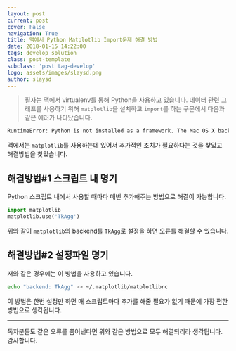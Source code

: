 ```yaml
---
layout: post
current: post
cover: False
navigation: True
title: 맥에서 Python Matplotlib Import문제 해결 방법
date: 2018-01-15 14:22:00
tags: develop solution
class: post-template
subclass: 'post tag-develop'
logo: assets/images/slaysd.png
author: slaysd
---
```


> 필자는 맥에서 virtualenv를 통해 Python을 사용하고 있습니다. 데이터 관련 그래프를 사용하기 위해 `matplotlib`을 설치하고 `import`를 하는 구문에서 다음과 같은 에러가 나타났습니다.

~~~ bash
RuntimeError: Python is not installed as a framework. The Mac OS X backend will not be able to function correctly if Python is not installed as a framework. See the Python documentation for more information on installing Python as a framework on Mac OS X. Please either reinstall Python as a framework, or try one of the other backends. If you are using (Ana)Conda please install python.app and replace the use of 'python' with 'pythonw'. See 'Working with Matplotlib on OSX' in the Matplotlib FAQ for more information.
~~~

맥에서는 `matplotlib`를 사용하는데 있어서 추가적인 조치가 필요하다는 것을 찾았고 해결방법을 찾았습니다.



## 해결방법#1 스크립트 내 명기

Python 스크립트 내에서 사용할 때마다 매번 추가해주는 방법으로 해결이 가능합니다.

~~~python
import matplotlib
matplotlib.use('TkAgg')
~~~

위와 같이 `matplotlib`의 backend를 `TkAgg`로 설정을 하면 오류를 해결할 수 있습니다.

## 해결방법#2 설정파일 명기

저와 같은 경우에는 이 방법을 사용하고 있습니다.

~~~bash
echo "backend: TkAgg" >> ~/.matplotlib/matplotlibrc
~~~
이 방법은 한번 설정만 하면 매 스크립트마다 추가를 해줄 필요가 없기 때문에 가장 편한 방법으로 생각됩니다.

* * *

독자분들도 같은 오류를 뿜어낸다면 위와 같은 방법으로 모두 해결되리라 생각됩니다. 감사합니다.